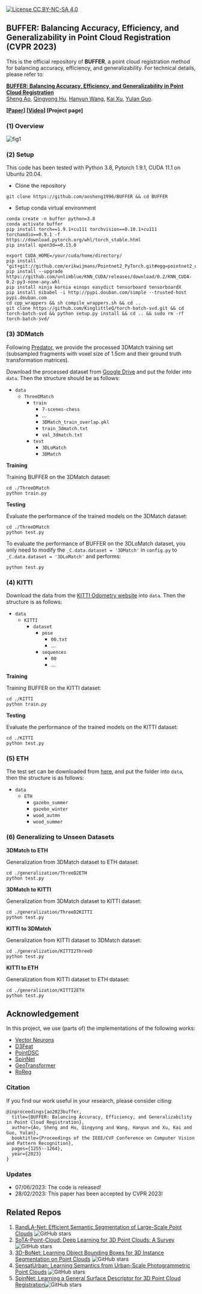 [![License CC BY-NC-SA 4.0](https://img.shields.io/badge/license-CC4.0-blue.svg)](https://creativecommons.org/licenses/by-nc-sa/4.0/legalcode)
## BUFFER: Balancing Accuracy, Efficiency, and Generalizability in Point Cloud Registration (CVPR 2023)

This is the official repository of **BUFFER**, a point cloud registration method for balancing accuracy, efficiency, and generalizability. For technical details, please refer to:

**[BUFFER: Balancing Accuracy, Efficiency, and Generalizability in Point Cloud Registration](https://openaccess.thecvf.com/content/CVPR2023/html/Ao_BUFFER_Balancing_Accuracy_Efficiency_and_Generalizability_in_Point_Cloud_Registration_CVPR_2023_paper.html)**  <br />
[Sheng Ao](http://scholar.google.com/citations?user=cvS1yuMAAAAJ&hl=zh-CN), [Qingyong Hu](https://www.cs.ox.ac.uk/people/qingyong.hu/), [Hanyun Wang](https://scholar.google.com.hk/citations?user=QG3LdUcAAAAJ&hl=zh-CN), [Kai Xu](https://scholar.google.com/citations?user=GuVkg-8AAAAJ), [Yulan Guo](http://yulanguo.me/). <br />

**[[Paper](https://openaccess.thecvf.com/content/CVPR2023/html/Ao_BUFFER_Balancing_Accuracy_Efficiency_and_Generalizability_in_Point_Cloud_Registration_CVPR_2023_paper.html)] [[Video](https://www.youtube.com/watch?v=STmAkRWuSiY)] [Project page]** <br />


### (1) Overview
![fig1](fig/pipeline.png)


### (2) Setup
This code has been tested with Python 3.8, Pytorch 1.9.1, CUDA 11.1 on Ubuntu 20.04.
 
- Clone the repository 
```
git clone https://github.com/aosheng1996/BUFFER && cd BUFFER
```
- Setup conda virtual environment
```
conda create -n buffer python=3.8
conda activate buffer
pip install torch==1.9.1+cu111 torchvision==0.10.1+cu111 torchaudio==0.9.1 -f https://download.pytorch.org/whl/torch_stable.html
pip install open3d==0.13.0

export CUDA_HOME=/your/cuda/home/directory/
pip install "git+git://github.com/erikwijmans/Pointnet2_PyTorch.git#egg=pointnet2_ops&subdirectory=pointnet2_ops_lib"
pip install --upgrade https://github.com/unlimblue/KNN_CUDA/releases/download/0.2/KNN_CUDA-0.2-py3-none-any.whl
pip install ninja kornia einops easydict tensorboard tensorboardX
pip install nibabel -i http://pypi.douban.com/simple --trusted-host pypi.douban.com
cd cpp_wrappers && sh compile_wrappers.sh && cd ..
git clone https://github.com/KinglittleQ/torch-batch-svd.git && cd torch-batch-svd && python setup.py install && cd .. && sudo rm -rf torch-batch-svd/
```

### (3) 3DMatch
Following [Predator](https://github.com/prs-eth/OverlapPredator.git), we provide the processed 3DMatch training set (subsampled fragments with voxel size of 1.5cm and their ground truth transformation matrices). 

Download the processed dataset from [Google Drive](https://drive.google.com/drive/folders/1tWVV4u_YablYmPta8fmHLY-JN4kZWh8R?usp=sharing) and put the folder into `data`. 
Then the structure should be as follows:

- `data`
    - `ThreeDMatch`
        - `train`
            - `7-scenes-chess`
            - ...
            - `3DMatch_train_overlap.pkl`
            - `train_3dmatch.txt`
            - `val_3dmatch.txt`
        - `test`
            - `3DLoMatch`
            - `3DMatch`

**Training**

Training BUFFER on the 3DMatch dataset:
```
cd ./ThreeDMatch
python train.py
```
**Testing**

Evaluate the performance of the trained models on the 3DMatch dataset:

```
cd ./ThreeDMatch
python test.py
```
To evaluate the performance of BUFFER on the 3DLoMatch dataset, you only need to modify the `_C.data.dataset = '3DMatch'` in `config.py` to `_C.data.dataset = '3DLoMatch'` and performs:
```
python test.py
``` 

### (4) KITTI
Download the data from the [KITTI Odometry website](http://www.cvlibs.net/datasets/kitti/eval_odometry.php) into `data`. 
Then the structure is as follows:

- `data`
    - `KITTI`
        - `dataset`
            - `pose`
                - `00.txt`
                - ...
            - `sequences`
                - `00`
                - ...

**Training**

Training BUFFER on the KITTI dataset:

```
cd ./KITTI
python train.py
```

**Testing**

Evaluate the performance of the trained models on the KITTI dataset:

```
cd ./KITTI
python test.py
```

### (5) ETH

The test set can be downloaded from [here](https://share.phys.ethz.ch/~gsg/3DSmoothNet/data/ETH.rar), and put the folder into `data`, then the structure is as follows:

- `data`
    - `ETH`
        - `gazebo_summer`
        - `gazebo_winter`
        - `wood_autmn`
        - `wood_summer`


### (6) Generalizing to Unseen Datasets 

**3DMatch to ETH**

Generalization from 3DMatch dataset to ETH dataset:
```
cd ./generalization/ThreeD2ETH
python test.py
```

**3DMatch to KITTI**

Generalization from 3DMatch dataset to KITTI dataset:

```
cd ./generalization/ThreeD2KITTI
python test.py
```

**KITTI to 3DMatch**

Generalization from KITTI dataset to 3DMatch dataset:
```
cd ./generalization/KITTI2ThreeD
python test.py
```

**KITTI to ETH**

Generalization from KITTI dataset to ETH dataset:
```
cd ./generalization/KITTI2ETH
python test.py
```

## Acknowledgement

In this project, we use (parts of) the implementations of the following works:

* [Vector Neurons](https://github.com/FlyingGiraffe/vnn)
* [D3Feat](https://github.com/XuyangBai/D3Feat.pytorch)
* [PointDSC](https://github.com/XuyangBai/PointDSC)
* [SpinNet](https://github.com/QingyongHu/SpinNet)
* [GeoTransformer](https://github.com/qinzheng93/GeoTransformer)
* [RoReg](https://github.com/HpWang-whu/RoReg)

### Citation
If you find our work useful in your research, please consider citing:

    @inproceedings{ao2023buffer,
      title={BUFFER: Balancing Accuracy, Efficiency, and Generalizability in Point Cloud Registration},
      author={Ao, Sheng and Hu, Qingyong and Wang, Hanyun and Xu, Kai and Guo, Yulan},
      booktitle={Proceedings of the IEEE/CVF Conference on Computer Vision and Pattern Recognition},
      pages={1255--1264},
      year={2023}
    }

### Updates
* 07/06/2023: The code is released!
* 28/02/2023: This paper has been accepted by CVPR 2023!

## Related Repos
1. [RandLA-Net: Efficient Semantic Segmentation of Large-Scale Point Clouds](https://github.com/QingyongHu/RandLA-Net) ![GitHub stars](https://img.shields.io/github/stars/QingyongHu/RandLA-Net.svg?style=flat&label=Star)
2. [SoTA-Point-Cloud: Deep Learning for 3D Point Clouds: A Survey](https://github.com/QingyongHu/SoTA-Point-Cloud) ![GitHub stars](https://img.shields.io/github/stars/QingyongHu/SoTA-Point-Cloud.svg?style=flat&label=Star)
3. [3D-BoNet: Learning Object Bounding Boxes for 3D Instance Segmentation on Point Clouds](https://github.com/Yang7879/3D-BoNet) ![GitHub stars](https://img.shields.io/github/stars/Yang7879/3D-BoNet.svg?style=flat&label=Star)
4. [SensatUrban: Learning Semantics from Urban-Scale Photogrammetric Point Clouds](https://github.com/QingyongHu/SensatUrban) ![GitHub stars](https://img.shields.io/github/stars/QingyongHu/SensatUrban.svg?style=flat&label=Star)
5. [SpinNet: Learning a General Surface Descriptor for 3D Point Cloud Registration](https://github.com/QingyongHu/SpinNet)![GitHub stars](https://img.shields.io/github/stars/QingyongHu/SpinNet.svg?style=flat&label=Star)

